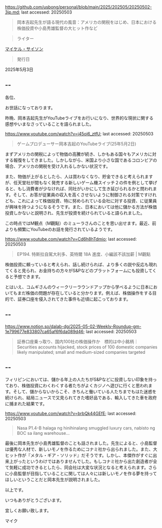 https://github.com/usbong/personal/blob/main/2025/202505/20250502-3jp.md; last accessed: 20250503

> 岡本吉起先生が語る現代の風音：アメリカの関税をはじめ、日本における株価投資や小島秀雄監督の大ヒット作など

> ライター

[マイケル・サイソン](https://www.linkedin.com/in/michaelsyson/)

> 発行日

2025年5月3日

## --

各位、

お世話になっております。

昨晩、岡本吉起先生がYouTubeライブをお行いになり、世界的な現状に関する感想やいまなさっていることを語られました。

https://www.youtube.com/watch?v=j45oi6_ztfU; last accessed: 20250503

> ゲームプロデューサー岡本吉起のYouTubeライブ(25年5月2日) 

まずアメリカの関税によって物価の高騰が続き、しかもある国々もアメリカに対する報復をしてきました。しかしながら、米国より小さな国であるコロンビアの場合、アメリカの関税を受け入れるしかない状況です。

また、物価が上がるとしたら、人は買わなくなり、貯金できると考えられますが、任天堂社が間もなく発売する新しいゲーム機スイッチ２の件を例として挙げると、もし消費者が少なければ、同社がいかにして生き延びられるかと問われます。そして、お答が従業員の収入を高くさせないように制御される対策ですけれども、これによって株価投資、特に努められている会社に対する投資、に従業員が興味を持つようになるそうです。また、日本においては他に儲かる方法が株価投資しかないと説明され、先生が投資を続けられていると語られました。

この時点ではM観点（M觀點）のミューラさんのことを思い出せます。最近、前よりも頻繁にYouTubeのお話を発行されているようです。

https://www.youtube.com/watch?v=Cd6h8hTdmio; last accessed: 20250503

>  EP194. 特斯拉自駕大利多、英特爾 18A 進度、小編該不該加薪 | M觀點 

株価投資に頼っていると考えられ、話し続けられば、より多くの説や反応も現れてくると見られ、お金持ちの方々がS&Pなどのプラットフォームにも投資してくると予想できます。

とはいえ、コムギさんのウィークリーラウンドアップから学べるように日本においてもまだ株価の問題が存在していると分かります。例えば、株価操作をする目的で、証券口座を侵入されてきた事件も近頃に起こっております。

## --

https://www.notion.so/dalab-dg/2025-05-02-Weekly-Roundup-gm-1e799677e833807ca65af6f6da089d46; last accessed: 20250503

> 証券口座乗っ取り、国内100社の株価操作か　標的は中小銘柄｜Securities accounts hijacked, stock prices of 100 domestic companies likely manipulated; small and medium-sized companies targeted

## --

フィリピンにおいては、儲かる年上の人たちがS&Pなどに投資しない印象を持っており、株価投資にわくわくする者たちがよくカジノへ遊びに行くと思われます。そして、儲からないからこそ、きちんと働いている人たちまでもはた迷惑を続けられ、結局ニュースで又見られてきた嗜好品である、輸入してきた車を政府に捕まれた結果です。

https://www.youtube.com/watch?v=brbQk44GEfE; last accessed: 20250503

> Nasa P1.4-B halaga ng hinihinalang smuggled luxury cars, nabisto ng BOC sa ilang warehouse... 

最後に岡本先生が小島秀雄監督のことも話されました。先生によると、小島監督は優秀な人材で、新しいモノを作るためにコナミ社から出られました。また、大ヒット作が『メタル・ギア・ソリッド』だそうです。しかし、本傑作がすぐに出来上がったというわけではありませんでした。もしコナミ社から出た創造者が全て気軽に成功できるとしたら、同会社は大変な状況となると考えられます。さらに小島監督が目指していることに関しては人々には新しいモノを作る夢を持ってほしいということだと岡本先生が説明されました。

以上です。

いつもありがとうございます。

宜しくお願い致します。

マイク
